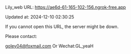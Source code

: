 Lily_web URL: https://ae6d-61-165-102-156.ngrok-free.app

Updated at: 2024-12-10 02:30:25

If you cannot open this URL, the server might be down.

Please contact: 

goley04@foxmail.com Or Wechat:GL_yeaH